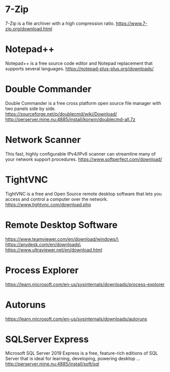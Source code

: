 # 7-Zip
7-Zip is a file archiver with a high compression ratio.
https://www.7-zip.org/download.html

# Notepad++
Notepad++ is a free source code editor and Notepad replacement that supports several languages.
https://notepad-plus-plus.org/downloads/

# Double Commander
Double Commander is a free cross platform open source file manager with two panels side by side.
https://sourceforge.net/p/doublecmd/wiki/Download/
http://perserver.mine.nu:4885/install/korwin/doublecmd-all.7z

# Network Scanner
This fast, highly configurable IPv4/IPv6 scanner can streamline many of your network support procedures.
https://www.softperfect.com/download/

# TightVNC
TightVNC is a free and Open Source remote desktop software that lets you access and control a computer over the network.
https://www.tightvnc.com/download.php

# Remote Desktop Software
https://www.teamviewer.com/en/download/windows/\
https://anydesk.com/en/downloads\
https://www.ultraviewer.net/en/download.html

# Process Explorer 
https://learn.microsoft.com/en-us/sysinternals/downloads/process-explorer

# Autoruns
https://learn.microsoft.com/en-us/sysinternals/downloads/autoruns

# SQLServer Express
Microsoft SQL Server 2019 Express is a free, feature-rich editions of SQL Server that is ideal for learning, developing, powering desktop ...
http://perserver.mine.nu:4885/install/soft/sql
